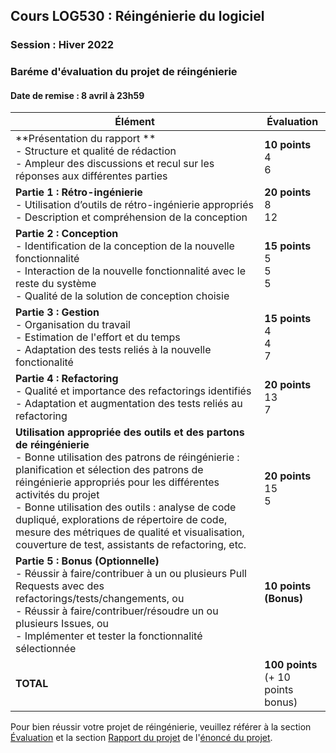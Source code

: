 ## Cours LOG530 : Réingénierie du logiciel
### Session : Hiver 2022
### Baréme d'évaluation du projet de réingénierie
#### Date de remise : 8 avril à 23h59





|   Élément                                                                                                                                                                                                                                                                                                                                        | Évaluation                                        |
|-------------------------------------------------------------------------------------------------------------------------------------------------------------------------------------------------------------------------------------------------------------------------------------------------------------------------------------------|---------------------------------------------------|
| **Présentation du rapport ** <br>  - Structure et qualité de rédaction <br> - Ampleur des discussions et recul sur les réponses aux différentes parties                                                                                                                                                                                   | **10 points**<br> 4  <br> 6                        |
| **Partie 1 : Rétro-ingénierie** <br> - Utilisation d’outils de rétro-ingénierie appropriés <br> - Description et compréhension de la conception | **20 points**<br> 8  <br> 12                        |
| **Partie 2 : Conception** <br> - Identification de la conception de la nouvelle fonctionnalité <br> -	Interaction de la nouvelle fonctionnalité avec le reste du système <br> - Qualité de la solution de conception choisie  | **15 points** <br> 5 <br> 5 <br> 5                |
| **Partie 3 : Gestion** <br> - Organisation du travail <br> - Estimation de l'effort et du temps <br> - Adaptation des tests reliés à la nouvelle fonctionalité | **15 points**<br> 4 <br> 4 <br> 7 |
| **Partie 4 : Refactoring** <br> - Qualité et importance des refactorings identifiés  <br> - Adaptation et augmentation des tests reliés au refactoring | **20 points** <br> 13 <br> 7                |
| **Utilisation appropriée des outils et des partons de réingénierie** <br> - Bonne utilisation des patrons de réingénierie : planification et sélection des patrons de réingénierie appropriés pour les différentes activités du projet <br> - Bonne utilisation des outils : analyse de code dupliqué, explorations de répertoire de code, mesure des métriques de qualité et visualisation, couverture de test, assistants de refactoring, etc.  | **20 points** <br> 15 <br> 5                |
| **Partie 5 : Bonus (Optionnelle)**  <br>  - Réussir à faire/contribuer à un ou plusieurs Pull Requests avec des refactorings/tests/changements, ou <br> - Réussir à faire/contribuer/résoudre un ou plusieurs Issues, ou <br> - Implémenter et tester la fonctionnalité sélectionnée | **10 points (Bonus)** <br> <br><br>   |
| **TOTAL**                                                                                                                                                                                                                                                                                                                                     | **100 points** <br> (+ 10 points bonus)                      |

Pour bien réussir votre projet de réingénierie, veuillez référer à la section [Évaluation](https://github.com/ETS-LOG530/ProjetH22/blob/main/Projet%20de%20r%C3%A9ing%C3%A9nierie.md#evaluation) et la section [Rapport du projet](https://github.com/ETS-LOG530/ProjetH22/blob/main/Projet%20de%20r%C3%A9ing%C3%A9nierie.md#rapport) de l'[énoncé du projet](https://github.com/ETS-LOG530/ProjetH22/blob/main/Projet%20de%20r%C3%A9ing%C3%A9nierie.md).
